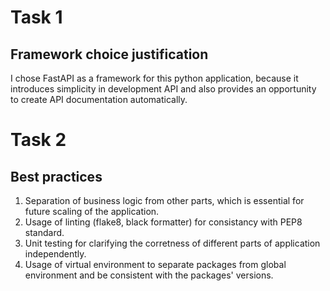# Task 1

## Framework choice justification
I chose FastAPI as a framework for this python application, because it introduces simplicity in development API and also provides an opportunity to create API documentation automatically.

# Task 2

## Best practices 
1. Separation of business logic from other parts, which is essential for future scaling of the application.
2. Usage of linting (flake8, black formatter) for consistancy with PEP8 standard.
3. Unit testing for clarifying the corretness of different parts of application independently.
4. Usage of virtual environment to separate packages from global environment and be consistent with the packages' versions.
